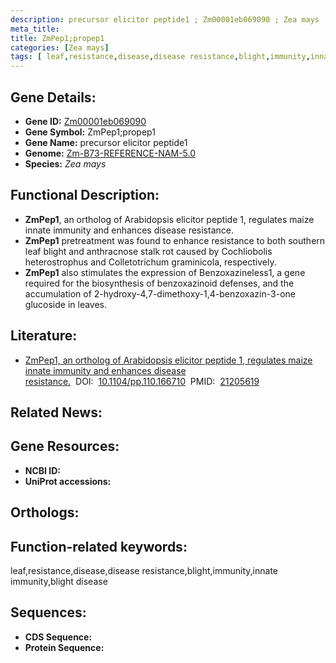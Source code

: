 ```yaml
---
description: precursor elicitor peptide1 ; Zm00001eb069090 ; Zea mays
meta_title:
title: ZmPep1;propep1
categories: [Zea mays]
tags: [ leaf,resistance,disease,disease resistance,blight,immunity,innate immunity,blight disease ]
---
```


## Gene Details:
- **Gene ID:**	[Zm00001eb069090]()
- **Gene Symbol:** ZmPep1;propep1
- **Gene Name:** precursor elicitor peptide1
- **Genome:** [Zm-B73-REFERENCE-NAM-5.0]()
- **Species:** *Zea mays*

## Functional Description:
   - **ZmPep1**, an ortholog of Arabidopsis elicitor peptide 1, regulates maize innate immunity and enhances disease resistance.
   - **ZmPep1** pretreatment was found to enhance resistance to both southern leaf blight and anthracnose stalk rot caused by Cochliobolis heterostrophus and Colletotrichum graminicola, respectively.
   - **ZmPep1** also stimulates the expression of Benzoxazineless1, a gene required for the biosynthesis of benzoxazinoid defenses, and the accumulation of 2-hydroxy-4,7-dimethoxy-1,4-benzoxazin-3-one glucoside in leaves.

## Literature:
   - [ZmPep1, an ortholog of Arabidopsis elicitor peptide 1, regulates maize innate immunity and enhances disease resistance.]( https://www.ncbi.nlm.nih.gov/pmc/articles/PMC3046589/)&nbsp;&nbsp;DOI:&nbsp;&nbsp;[10.1104/pp.110.166710](https://www.ncbi.nlm.nih.gov/pmc/articles/PMC3046589/)&nbsp;&nbsp;PMID:&nbsp;&nbsp;[21205619](https://pubmed.ncbi.nlm.nih.gov/21205619/)

## Related News:

## Gene Resources:
- **NCBI ID:** [](https://www.ncbi.nlm.nih.gov/gene/?term=)
- **UniProt accessions:** [](https://www.uniprot.org/uniprotkb//entry)

## Orthologs:

## Function-related keywords:
leaf,resistance,disease,disease resistance,blight,immunity,innate immunity,blight disease

## Sequences:
- **CDS Sequence:**
- **Protein Sequence:**
